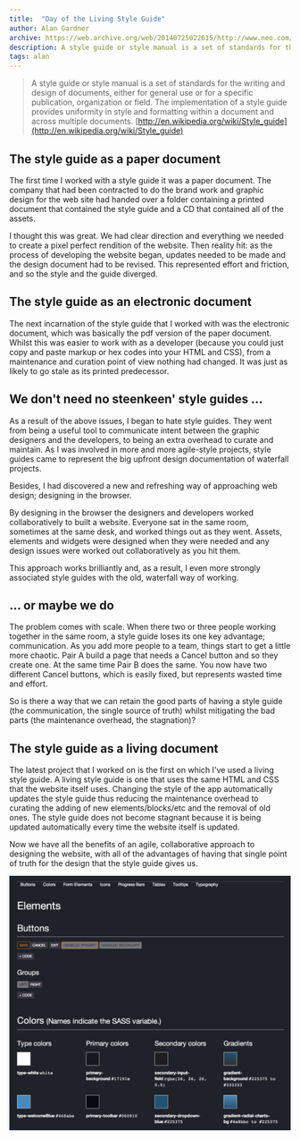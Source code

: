 ```yaml
---
title:  "Day of the Living Style Guide"
author: Alan Gardner
archive: https://web.archive.org/web/20140725022615/http://www.neo.com/2014/05/10/day-of-the-living-style-guide
description: A style guide or style manual is a set of standards for the writing and design of documents, either for general use or for a specific publication, organization or field. The implementation of a style guide provides uniformity in style and formatting within a document and across multiple documents.
tags: alan
---
```


> A style guide or style manual is a set of standards for the writing and design of documents, either for general use or for a specific publication, organization or field. The implementation of a style guide provides uniformity in style and formatting within a document and across multiple documents. [http://en.wikipedia.org/wiki/Style_guide](http://en.wikipedia.org/wiki/Style_guide)

## The style guide as a paper document
The first time I worked with a style guide it was a paper document. The company that had been contracted to do the brand work and graphic design for the web site had handed over a folder containing a printed document that contained the style guide and a CD that contained all of the assets.

I thought this was great. We had clear direction and everything we needed to create a pixel perfect rendition of the website. Then reality hit: as the process of developing the website began, updates needed to be made and the design document had to be revised. This represented effort and friction, and so the style and the guide diverged.

## The style guide as an electronic document
The next incarnation of the style guide that I worked with was the electronic document, which was basically the pdf version of the paper document. Whilst this was easier to work with as a developer (because you could just copy and paste markup or hex codes into your HTML and CSS), from a maintenance and curation point of view nothing had changed. It was just as likely to go stale as its printed predecessor.

## We don't need no steenkeen' style guides ...
As a result of the above issues, I began to hate style guides. They went from being a useful tool to communicate intent between the graphic designers and the developers, to being an extra overhead to curate and maintain. As I was involved in more and more agile-style projects, style guides came to represent the big upfront design documentation of waterfall projects.

Besides, I had discovered a new and refreshing way of approaching web design; designing in the browser.

By designing in the browser the designers and developers worked collaboratively to built a website. Everyone sat in the same room, sometimes at the same desk, and worked things out as they went. Assets, elements and widgets were designed when they were needed and any design issues were worked out collaboratively as you hit them.

This approach works brilliantly and, as a result, I even more strongly associated style guides with the old, waterfall way of working.

## ... or maybe we do
The problem comes with scale. When there two or three people working together in the same room, a style guide loses its one key advantage; communication. As you add more people to a team, things start to get a little more chaotic. Pair A build a page that needs a Cancel button and so they create one. At the same time Pair B does the same. You now have two different Cancel buttons, which is easily fixed, but represents wasted time and effort.

So is there a way that we can retain the good parts of having a style guide (the communication, the single source of truth) whilst mitigating the bad parts (the maintenance overhead, the stagnation)?

## The style guide as a living document
The latest project that I worked on is the first on which I've used a living style guide. A living style guide is one that uses the same HTML and CSS that the website itself uses. Changing the style of the app automatically updates the style guide thus reducing the maintenance overhead to curating the adding of new elements/blocks/etc and the removal of old ones. The style guide does not become stagnant because it is being updated automatically every time the website itself is updated.

Now we have all the benefits of an agile, collaborative approach to designing the website, with all of the advantages of having that single point of truth for the design that the style guide gives us.

![Example Style Guide](/images/2014-05-10-style-guide.png)

